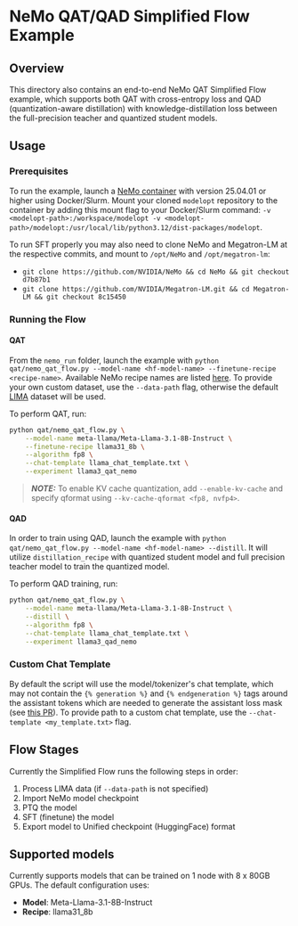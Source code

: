 # NeMo QAT/QAD Simplified Flow Example

## Overview

This directory also contains an end-to-end NeMo QAT Simplified Flow example, which supports both QAT with cross-entropy loss and QAD (quantization-aware distillation) with knowledge-distillation loss between the full-precision teacher and quantized student models.

## Usage

### Prerequisites

To run the example, launch a [NeMo container](https://catalog.ngc.nvidia.com/orgs/nvidia/containers/nemo) with version 25.04.01 or higher using Docker/Slurm. Mount your cloned `modelopt` repository to the container by adding this mount flag to your Docker/Slurm command: `-v <modelopt-path>:/workspace/modelopt -v <modelopt-path>/modelopt:/usr/local/lib/python3.12/dist-packages/modelopt`.

To run SFT properly you may also need to clone NeMo and Megatron-LM at the respective commits, and mount to `/opt/NeMo` and `/opt/megatron-lm`:

- `git clone https://github.com/NVIDIA/NeMo && cd NeMo && git checkout d7b87b1`
- `git clone https://github.com/NVIDIA/Megatron-LM.git && cd Megatron-LM && git checkout 8c15450`

### Running the Flow

#### QAT

From the `nemo_run` folder, launch the example with `python qat/nemo_qat_flow.py --model-name <hf-model-name> --finetune-recipe <recipe-name>`. Available NeMo recipe names are listed [here](https://github.com/NVIDIA/NeMo/tree/main/nemo/collections/llm/recipes). To provide your own custom dataset, use the `--data-path` flag, otherwise the default [LIMA](https://huggingface.co/datasets/GAIR/lima) dataset will be used.

To perform QAT, run:

```bash
python qat/nemo_qat_flow.py \
    --model-name meta-llama/Meta-Llama-3.1-8B-Instruct \
    --finetune-recipe llama31_8b \
    --algorithm fp8 \
    --chat-template llama_chat_template.txt \
    --experiment llama3_qat_nemo
```

> **_NOTE:_** To enable KV cache quantization, add `--enable-kv-cache` and specify qformat using `--kv-cache-qformat <fp8, nvfp4>`.

#### QAD

In order to train using QAD, launch the example with `python qat/nemo_qat_flow.py --model-name <hf-model-name> --distill`. It will utilize `distillation_recipe` with quantized student model and full precision teacher model to train the quantized model.

To perform QAD training, run:

```bash
python qat/nemo_qat_flow.py \
    --model-name meta-llama/Meta-Llama-3.1-8B-Instruct \
    --distill \
    --algorithm fp8 \
    --chat-template llama_chat_template.txt \
    --experiment llama3_qad_nemo
```

### Custom Chat Template

By default the script will use the model/tokenizer's chat template, which may not contain the `{% generation %}` and `{% endgeneration %}` tags around the assistant tokens which are needed to generate the assistant loss mask (see [this PR](https://github.com/huggingface/transformers/pull/30650)). To provide path to a custom chat template, use the `--chat-template <my_template.txt>` flag.

## Flow Stages

Currently the Simplified Flow runs the following steps in order:

1. Process LIMA data (if `--data-path` is not specified)
1. Import NeMo model checkpoint
1. PTQ the model
1. SFT (finetune) the model
1. Export model to Unified checkpoint (HuggingFace) format

## Supported models

Currently supports models that can be trained on 1 node with 8 x 80GB GPUs. The default configuration uses:

- **Model**: Meta-Llama-3.1-8B-Instruct
- **Recipe**: llama31_8b
